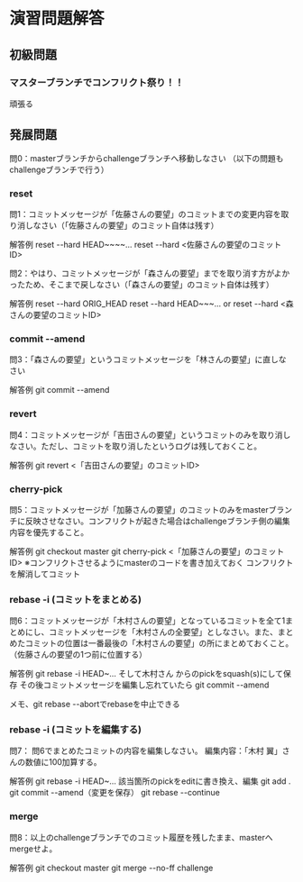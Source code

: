 # 演習問題解答

## __初級問題__
### マスターブランチでコンフリクト祭り！！
頑張る


## __発展問題__

問0：masterブランチからchallengeブランチへ移動しなさい
（以下の問題もchallengeブランチで行う）

### reset
問1：コミットメッセージが「佐藤さんの要望」のコミットまでの変更内容を取り消しなさい（「佐藤さんの要望」のコミット自体は残す）

解答例
reset --hard HEAD~~~~...
reset --hard <佐藤さんの要望のコミットID>

問2：やはり、コミットメッセージが「森さんの要望」までを取り消す方がよかったため、そこまで戻しなさい（「森さんの要望」のコミット自体は残す）

解答例
reset --hard ORIG_HEAD
reset --hard HEAD~~~... or reset --hard <森さんの要望のコミットID>

### commit --amend
問3：「森さんの要望」というコミットメッセージを「林さんの要望」に直しなさい

解答例
git commit --amend

### revert
問4：コミットメッセージが「吉田さんの要望」というコミットのみを取り消しなさい。ただし、コミットを取り消したというログは残しておくこと。


解答例
git revert <「吉田さんの要望」のコミットID>

### cherry-pick
問5：コミットメッセージが「加藤さんの要望」のコミットのみをmasterブランチに反映させなさい。コンフリクトが起きた場合はchallengeブランチ側の編集内容を優先すること。

解答例
git checkout master 
git cherry-pick <「加藤さんの要望」のコミットID>
※コンフリクトさせるようにmasterのコードを書き加えておく
コンフリクトを解消してコミット

### rebase -i (コミットをまとめる)
問6：コミットメッセージが「木村さんの要望」となっているコミットを全て1まとめにし、コミットメッセージを「木村さんの全要望」としなさい。また、まとめたコミットの位置は一番最後の「木村さんの要望」の所にまとめておくこと。（佐藤さんの要望の1つ前に位置する）

解答例
git rebase -i HEAD~...
そして木村さん
からのpickをsquash(s)にして保存
その後コミットメッセージを編集し忘れていたら
git commit --amend

メモ、git rebase --abortでrebaseを中止できる


### rebase -i (コミットを編集する)
問7：
問6でまとめたコミットの内容を編集しなさい。
編集内容：「木村 翼」さんの数値に100加算する。

解答例
git rebase -i HEAD~...
該当箇所のpickをeditに書き換え、編集
git add .
git commit --amend（変更を保存）
git rebase --continue 

### merge
問8：以上のchallengeブランチでのコミット履歴を残したまま、masterへmergeせよ。


解答例
git checkout master
git merge --no-ff challenge
